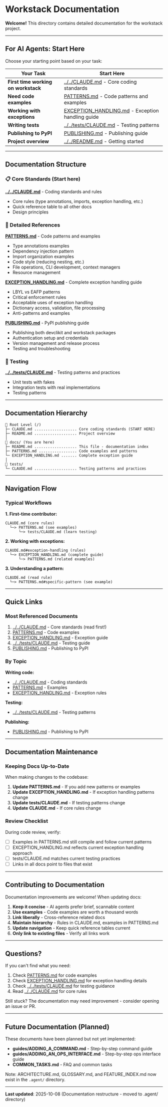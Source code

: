 # Workstack Documentation

**Welcome!** This directory contains detailed documentation for the workstack project.

---

## For AI Agents: Start Here

Choose your starting point based on your task:

| Your Task                           | Start Here                                                                |
| ----------------------------------- | ------------------------------------------------------------------------- |
| **First time working on workstack** | [../../CLAUDE.md](../../CLAUDE.md) - Core coding standards                |
| **Need code examples**              | [PATTERNS.md](PATTERNS.md) - Code patterns and examples                   |
| **Working with exceptions**         | [EXCEPTION_HANDLING.md](EXCEPTION_HANDLING.md) - Exception handling guide |
| **Writing tests**                   | [../../tests/CLAUDE.md](../../tests/CLAUDE.md) - Testing patterns         |
| **Publishing to PyPI**              | [PUBLISHING.md](PUBLISHING.md) - Publishing guide                         |
| **Project overview**                | [../../README.md](../../README.md) - Getting started                      |

---

## Documentation Structure

### 📋 Core Standards (Start here)

**[../../CLAUDE.md](../../CLAUDE.md)** - Coding standards and rules

- Core rules (type annotations, imports, exception handling, etc.)
- Quick reference table to all other docs
- Design principles

### 📖 Detailed References

**[PATTERNS.md](PATTERNS.md)** - Code patterns and examples

- Type annotations examples
- Dependency injection pattern
- Import organization examples
- Code style (reducing nesting, etc.)
- File operations, CLI development, context managers
- Resource management

**[EXCEPTION_HANDLING.md](EXCEPTION_HANDLING.md)** - Complete exception handling guide

- LBYL vs EAFP patterns
- Critical enforcement rules
- Acceptable uses of exception handling
- Dictionary access, validation, file processing
- Anti-patterns and examples

**[PUBLISHING.md](PUBLISHING.md)** - PyPI publishing guide

- Publishing both devclikit and workstack packages
- Authentication setup and credentials
- Version management and release process
- Testing and troubleshooting

### 🧪 Testing

**[../../tests/CLAUDE.md](../../tests/CLAUDE.md)** - Testing patterns and practices

- Unit tests with fakes
- Integration tests with real implementations
- Testing patterns

---

## Documentation Hierarchy

```
📂 Root Level (/)
├─ CLAUDE.md ................... Core coding standards (START HERE)
├─ README.md ................... Project overview
│
📂 docs/ (You are here)
├─ README.md ................... This file - documentation index
├─ PATTERNS.md ................. Code examples and patterns
└─ EXCEPTION_HANDLING.md ....... Complete exception guide
│
📂 tests/
└─ CLAUDE.md ................... Testing patterns and practices
```

---

## Navigation Flow

### Typical Workflows

**1. First-time contributor:**

```
CLAUDE.md (core rules)
  └─> PATTERNS.md (see examples)
      └─> tests/CLAUDE.md (learn testing)
```

**2. Working with exceptions:**

```
CLAUDE.md#exception-handling (rules)
  └─> EXCEPTION_HANDLING.md (complete guide)
      └─> PATTERNS.md (related examples)
```

**3. Understanding a pattern:**

```
CLAUDE.md (read rule)
  └─> PATTERNS.md#specific-pattern (see example)
```

---

## Quick Links

### Most Referenced Documents

1. [../../CLAUDE.md](../../CLAUDE.md) - Core standards (read first!)
2. [PATTERNS.md](PATTERNS.md) - Code examples
3. [EXCEPTION_HANDLING.md](EXCEPTION_HANDLING.md) - Exception guide
4. [../../tests/CLAUDE.md](../../tests/CLAUDE.md) - Testing guide
5. [PUBLISHING.md](PUBLISHING.md) - Publishing to PyPI

### By Topic

**Writing code:**

- [../../CLAUDE.md](../../CLAUDE.md) - Coding standards
- [PATTERNS.md](PATTERNS.md) - Examples
- [EXCEPTION_HANDLING.md](EXCEPTION_HANDLING.md) - Exception rules

**Testing:**

- [../../tests/CLAUDE.md](../../tests/CLAUDE.md) - Testing patterns

**Publishing:**

- [PUBLISHING.md](PUBLISHING.md) - Publishing to PyPI

---

## Documentation Maintenance

### Keeping Docs Up-to-Date

When making changes to the codebase:

1. **Update PATTERNS.md** - If you add new patterns or examples
2. **Update EXCEPTION_HANDLING.md** - If exception handling patterns change
3. **Update tests/CLAUDE.md** - If testing patterns change
4. **Update CLAUDE.md** - If core rules change

### Review Checklist

During code review, verify:

- [ ] Examples in PATTERNS.md still compile and follow current patterns
- [ ] EXCEPTION_HANDLING.md reflects current exception handling approach
- [ ] tests/CLAUDE.md matches current testing practices
- [ ] Links in all docs point to files that exist

---

## Contributing to Documentation

Documentation improvements are welcome! When updating docs:

1. **Keep it concise** - AI agents prefer brief, scannable content
2. **Use examples** - Code examples are worth a thousand words
3. **Link liberally** - Cross-reference related docs
4. **Maintain hierarchy** - Rules in CLAUDE.md, examples in PATTERNS.md
5. **Update navigation** - Keep quick reference tables current
6. **Only link to existing files** - Verify all links work

---

## Questions?

If you can't find what you need:

1. Check [PATTERNS.md](PATTERNS.md) for code examples
2. Check [EXCEPTION_HANDLING.md](EXCEPTION_HANDLING.md) for exception handling details
3. Check [../../tests/CLAUDE.md](../../tests/CLAUDE.md) for testing guidance
4. Read [../../CLAUDE.md](../../CLAUDE.md) for core rules

Still stuck? The documentation may need improvement - consider opening an issue or PR.

---

## Future Documentation (Planned)

These documents have been planned but not yet implemented:

- **guides/ADDING_A_COMMAND.md** - Step-by-step command guide
- **guides/ADDING_AN_OPS_INTERFACE.md** - Step-by-step ops interface guide
- **COMMON_TASKS.md** - FAQ and common tasks

Note: ARCHITECTURE.md, GLOSSARY.md, and FEATURE_INDEX.md now exist in the `.agent/` directory.

---

**Last updated**: 2025-10-08 (Documentation restructure - moved to .agent/ directory)
